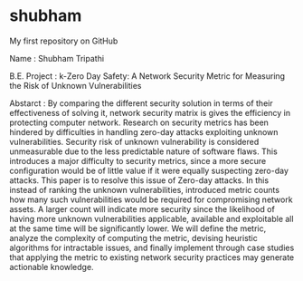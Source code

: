 # shubham
My first repository on GitHub

Name : Shubham Tripathi

B.E. Project : k-Zero Day Safety: A Network Security Metric for Measuring the Risk of Unknown Vulnerabilities

Abstarct : By comparing the different security solution in terms of their effectiveness of solving it, network security             matrix is gives the efficiency in protecting computer network. Research on security metrics has been hindered            by difficulties in handling zero-day attacks exploiting unknown vulnerabilities. Security risk of unknown                vulnerability is considered unmeasurable due to the less predictable nature of software flaws. This introduces            a major difficulty to security metrics, since a more secure configuration would be of little value if it were            equally suspecting zero-day attacks. This paper is to resolve this issue of Zero-day attacks. In this instead            of ranking the unknown vulnerabilities, introduced metric counts how many such vulnerabilities would be                  required for compromising network assets. A larger count will indicate more security since the likelihood of             having more unknown vulnerabilities applicable, available and  exploitable all at the same time will be                  significantly lower. We will define the metric, analyze the complexity of computing the metric, devising                 heuristic algorithms for intractable issues, and finally implement through case studies that applying the                metric to existing network security practices may generate actionable knowledge.

